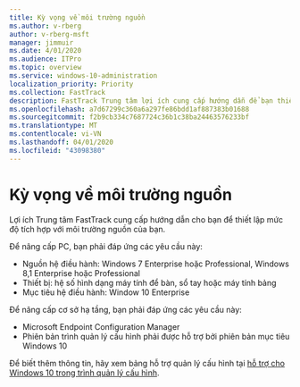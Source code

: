 ```yaml
---
title: Kỳ vọng về môi trường nguồn
ms.author: v-rberg
author: v-rberg-msft
manager: jimmuir
ms.date: 4/01/2020
ms.audience: ITPro
ms.topic: overview
ms.service: windows-10-administration
localization_priority: Priority
ms.collection: FastTrack
description: FastTrack Trung tâm lợi ích cung cấp hướng dẫn để bạn thiết lập mức độ tích hợp với môi trường nguồn của bạn để triển khai Windows 10.
ms.openlocfilehash: a7d67299c360a6a297fe86bdd1af887383b01688
ms.sourcegitcommit: f2b9cb334c7687724c36b1c38ba24463576233bf
ms.translationtype: MT
ms.contentlocale: vi-VN
ms.lasthandoff: 04/01/2020
ms.locfileid: "43098380"
---
```

# <a name="source-environment-expectations"></a>Kỳ vọng về môi trường nguồn

Lợi ích Trung tâm FastTrack cung cấp hướng dẫn cho bạn để thiết lập mức độ tích hợp với môi trường nguồn của bạn.
  
Để nâng cấp PC, bạn phải đáp ứng các yêu cầu này:

- Nguồn hệ điều hành: Windows 7 Enterprise hoặc Professional, Windows 8,1 Enterprise hoặc Professional
- Thiết bị: hệ số hình dạng máy tính để bàn, sổ tay hoặc máy tính bảng
- Mục tiêu hệ điều hành: Window 10 Enterprise

Để nâng cấp cơ sở hạ tầng, bạn phải đáp ứng các yêu cầu này:   

- Microsoft Endpoint Configuration Manager  
- Phiên bản trình quản lý cấu hình phải được hỗ trợ bởi phiên bản mục tiêu Windows 10

Để biết thêm thông tin, hãy xem bảng hỗ trợ quản lý cấu hình tại [hỗ trợ cho Windows 10 trong trình quản lý cấu hình](https://docs.microsoft.com/sccm/core/plan-design/configs/support-for-windows-10).
  